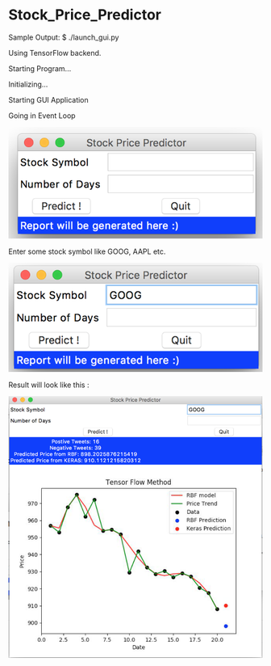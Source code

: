 # Stock_Price_Predictor

Sample Output:
  $ ./launch_gui.py
  
  Using TensorFlow backend. 
  
  Starting Program...
  
  Initializing...
  
  Starting GUI Application
  
  Going in Event Loop
  

![1](screen_grabs/first.jpg?raw=true)

Enter some stock symbol like GOOG, AAPL etc.

![2](screen_grabs/second.png?raw=true)

Result will look like this :

![3](screen_grabs/third.png?raw=true)
